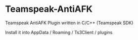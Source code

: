 # Teamspeak-AntiAFK
Teamspeak AntiAFK Plugin written in C/C++ (Teamspeak SDK)

Install it into AppData / Roaming / Ts3Client / plugins
